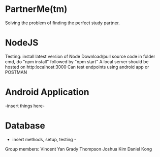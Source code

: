 # PartnerMe(tm)

Solving the problem of finding the perfect study partner.

# NodeJS
Testing:
install latest version of Node
Download/pull source code
in folder cmd, do "npm install"
followed by "npm start"
A local server should be hosted on http:localhost:3000
Can test endpoints using android app or POSTMAN

# Android Application
-insert things here-

# Database
- insert methods, setup, testing -

Group members:
Vincent Yan
Grady Thompson
Joshua Kim
Daniel Kong
